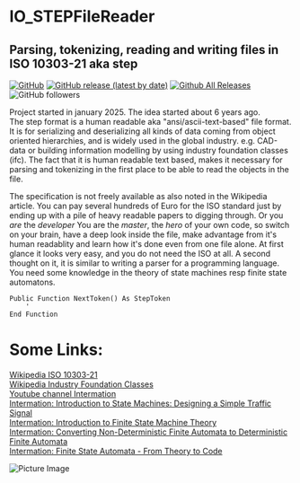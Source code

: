 # IO_STEPFileReader  
## Parsing, tokenizing, reading and writing files in ISO 10303-21 aka step  

[![GitHub](https://img.shields.io/github/license/OlimilO1402/IO_STEPFileReader?style=plastic)](https://github.com/OlimilO1402/IO_STEPFileReader/blob/master/LICENSE) 
[![GitHub release (latest by date)](https://img.shields.io/github/v/release/OlimilO1402/IO_STEPFileReader?style=plastic)](https://github.com/OlimilO1402/IO_STEPFileReader/releases/latest)
[![Github All Releases](https://img.shields.io/github/downloads/OlimilO1402/IO_STEPFileReader/total.svg)](https://github.com/OlimilO1402/IO_STEPFileReader/releases/download/v2025.02.23/StepReader_v2025.02.23.zip)
![GitHub followers](https://img.shields.io/github/followers/OlimilO1402?style=social)


Project started in january 2025. The idea started about 6 years ago.   
The step format is a human readable aka "ansi/ascii-text-based" file format.
It is for serializing and deserializing all kinds of data coming from object oriented hierarchies, and is widely used in the global industry.
e.g. CAD-data or building information modelling by using industry foundation classes (ifc).
The fact that it is human readable text based, makes it necessary for parsing and tokenizing in the first place to be able to read the objects in the file.

The specification is not freely available as also noted in the Wikipedia article. 
You can pay several hundreds of Euro for the ISO standard just by ending up with a pile of heavy readable papers to digging through.
Or you *are* the *developer* You are the *master*, the *hero* of your own code, so switch on your brain, have a deep look inside the file, make advantage from it's human readablity and learn how it's done even from one file alone.
At first glance it looks very easy, and you do not need the ISO at all. A second thought on it, it is similar to writing a parser for a programming language.  
You need some knowledge in the theory of state machines resp finite state automatons.  

```vba
Public Function NextToken() As StepToken
	'
End Function
```
Some Links:  
===========
[Wikipedia ISO 10303-21](https://en.wikipedia.org/wiki/ISO_10303-21)  
[Wikipedia Industry Foundation Classes](https://en.wikipedia.org/wiki/Industry_Foundation_Classes)  
[Youtube channel Intermation](https://www.youtube.com/@Intermation)  
[Intermation: Introduction to State Machines: Designing a Simple Traffic Signal](https://www.youtube.com/watch?v=gv5fQrD8XUo)  
[Intermation: Introduction to Finite State Machine Theory](https://www.youtube.com/watch?v=05zp5vbYXSQ)  
[Intermation: Converting Non-Deterministic Finite Automata to Deterministic Finite Automata](https://www.youtube.com/watch?v=wJk82yQhxms)  
[Intermation: Finite State Automata - From Theory to Code](https://www.youtube.com/watch?v=IhUqXgVl6jo)  
  
![Picture Image](Resources/Picture.png "Picture Image")
